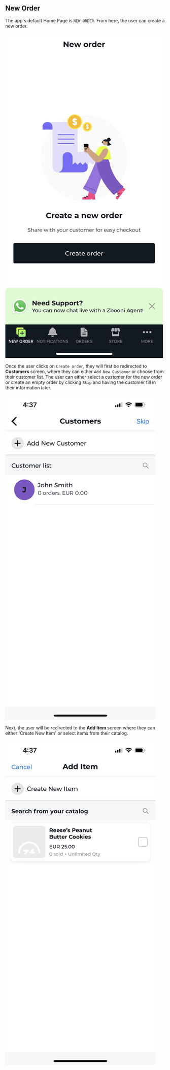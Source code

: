 ## New Order

The app's default Home Page is `NEW ORDER`. From here, the user can create a new order.

![New Order Screen](./images/screenshots/new-order/01.jpg?raw=true "New Order")

Once the user clicks on `Create order`, they will first be redirected to **Customers** screen, where they can either `Add New Customer` or choose from their customer list. The user can either select a customer for the new order or create an empty order by clicking `Skip` and having the customer fill in their information later.

![New Order Screen](./images/screenshots/new-order/02.jpg?raw=true "New Order")

Next, the user will be redirected to the **Add Item** screen where they can either 'Create New Item' or select items from their catalog.

![New Order Screen](./images/screenshots/new-order/03.jpg?raw=true "New Order")